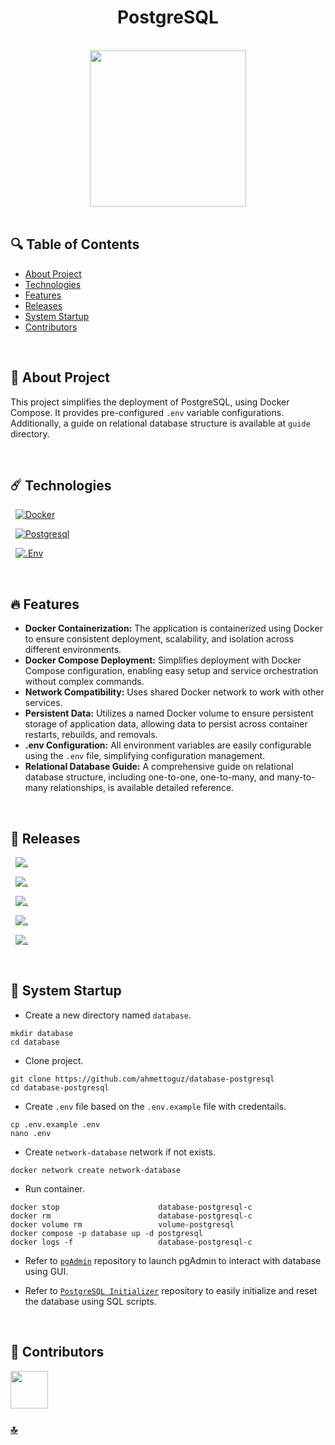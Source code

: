 <h1 id="top" align="center">PostgreSQL</h1>

<br>

<div align="center">
    <img height=250 src="assets/banner.png">
</div>

<br>

## 🔍 Table of Contents

- [About Project](#intro)
- [Technologies](#technologies)
- [Features](#features)
- [Releases](#releases)
- [System Startup](#system-startup)
- [Contributors](#contributors)

<br/>

<h2 id="intro">📌 About Project</h2>

This project simplifies the deployment of PostgreSQL, using Docker Compose. It provides pre-configured `.env` variable configurations. Additionally, a guide on relational database structure is available at `guide` directory.

<br/>

<h2 id="technologies">☄️ Technologies</h2>

&nbsp; [![Docker](https://img.shields.io/badge/docker-%230db7ed.svg?style=for-the-badge&logo=docker&logoColor=white)](https://www.docker.com/)

&nbsp; [![Postgresql](https://img.shields.io/badge/PostgreSQL-316192?style=for-the-badge&logo=postgresql&logoColor=white)](https://www.postgresql.org/)

&nbsp; [![.Env](https://img.shields.io/badge/.ENV-ECD53F.svg?style=for-the-badge&logo=dotenv&logoColor=black)](https://www.ibm.com/docs/bg/aix/7.2?topic=files-env-file)

<br/>

<h2 id="features">🔥 Features</h2>

- **Docker Containerization:** The application is containerized using Docker to ensure consistent deployment, scalability, and isolation across different environments.
- **Docker Compose Deployment:** Simplifies deployment with Docker Compose configuration, enabling easy setup and service orchestration without complex commands.
- **Network Compatibility:** Uses shared Docker network to work with other services.
- **Persistent Data:** Utilizes a named Docker volume to ensure persistent storage of application data, allowing data to persist across container restarts, rebuilds, and removals.
- **.env Configuration:** All environment variables are easily configurable using the `.env` file, simplifying configuration management.
- **Relational Database Guide:** A comprehensive guide on relational database structure, including one-to-one, one-to-many, and many-to-many relationships, is available detailed reference.

<br/>

<h2 id="releases">🚢 Releases</h2>

&nbsp; [![.](https://img.shields.io/badge/2.1.0-233838?style=flat&label=version&labelColor=111727&color=1181A1)](https://github.com/ahmettoguz/database-postgresql/tree/v2.1.0)

&nbsp; [![.](https://img.shields.io/badge/2.0.0-233838?style=flat&label=version&labelColor=111727&color=1181A1)](https://github.com/ahmettoguz/database-postgresql/tree/v2.0.0)

&nbsp; [![.](https://img.shields.io/badge/1.2.0-233838?style=flat&label=version&labelColor=470137&color=077521)](https://github.com/ahmettoguz/database-postgresql/tree/v1.2.0)

&nbsp; [![.](https://img.shields.io/badge/1.1.0-233838?style=flat&label=version&labelColor=470137&color=077521)](https://github.com/ahmettoguz/database-postgresql/tree/v1.1.0)

&nbsp; [![.](https://img.shields.io/badge/1.0.0-233838?style=flat&label=version&labelColor=470137&color=077521)](https://github.com/ahmettoguz/database-postgresql/tree/v1.0.0)

<br/>

<h2 id="system-startup">🚀 System Startup</h2>

- Create a new directory named `database`.

```
mkdir database
cd database
```

- Clone project.

```
git clone https://github.com/ahmettoguz/database-postgresql
cd database-postgresql
```

- Create `.env` file based on the `.env.example` file with credentails.

```
cp .env.example .env
nano .env
```

- Create `network-database` network if not exists.

```
docker network create network-database
```

- Run container.

```
docker stop                      database-postgresql-c
docker rm                        database-postgresql-c
docker volume rm                 volume-postgresql
docker compose -p database up -d postgresql
docker logs -f                   database-postgresql-c
```

- Refer to [`pgAdmin`](https://github.com/ahmettoguz/database-pgadmin) repository to launch pgAdmin to interact with database using GUI.

- Refer to [`PostgreSQL Initializer`](https://github.com/ahmettoguz/database-initializer-postgresql) repository to easily initialize and reset the database using SQL scripts.

<br/>

<h2 id="contributors">👥 Contributors</h2>

<a href="https://github.com/ahmettoguz" target="_blank"><img width=60 height=60 src="https://avatars.githubusercontent.com/u/101711642?v=4"></a>

### [🔝](#top)
